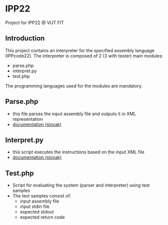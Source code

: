 # IPP22
Project for IPP22 @ VUT FIT

## Introduction
This project contains an interpreter for the specified assembly language (IPPcode22).
The interpreter is composed of 2 (3 with tester) main modules:
 - parse.php
 - interpret.py
 - test.php

The programming languages used for the modules are mandatory.

## Parse.php 
- this file parses the input assembly file and outputs it in XML representation
- [documentation (slovak)](readme1.md)

## Interpret.py 
- this script executes the instructions based on the input XML file
- [documentation (slovak)](readme2.md)

## Test.php
- Script for evaluating the system (parser and interpreter) using test samples
- The test samples consist of:
  - input assembly file
  - input stdin file
  - expected stdout
  - expected return code

